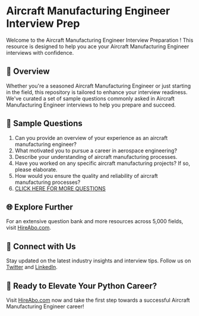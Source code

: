# Aircraft Manufacturing Engineer Interview Prep

Welcome to the Aircraft Manufacturing Engineer Interview Preparation ! This resource is designed to help you ace your Aircraft Manufacturing Engineer interviews with confidence.

## 🚀 Overview

Whether you're a seasoned Aircraft Manufacturing Engineer or just starting in the field, this repository is tailored to enhance your interview readiness. We've curated a set of sample questions commonly asked in Aircraft Manufacturing Engineer interviews to help you prepare and succeed.

## 📝 Sample Questions

1. Can you provide an overview of your experience as an aircraft manufacturing engineer?
2. What motivated you to pursue a career in aerospace engineering?
3. Describe your understanding of aircraft manufacturing processes.
4. Have you worked on any specific aircraft manufacturing projects? If so, please elaborate.
5. How would you ensure the quality and reliability of aircraft manufacturing processes?
6. [CLICK HERE FOR MORE QUESTIONS](https://hireabo.com/job/3_3_12/Aircraft%20Manufacturing%20Engineer)

## 🌐 Explore Further

For an extensive question bank and more resources across 5,000 fields, visit [HireAbo.com](https://www.hireabo.com).

## 📱 Connect with Us

Stay updated on the latest industry insights and interview tips. Follow us on [Twitter](https://twitter.com/hireabo) and [LinkedIn](https://www.linkedin.com/in/hire-abo-3609972a8/).

## 🚀 Ready to Elevate Your Python Career?

Visit [HireAbo.com](https://www.hireabo.com) now and take the first step towards a successful Aircraft Manufacturing Engineer career!